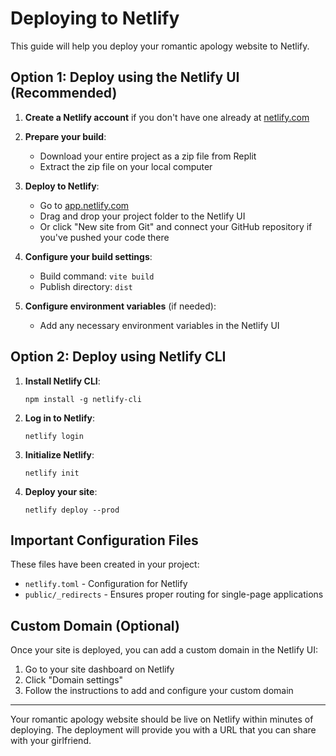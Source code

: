 # Deploying to Netlify

This guide will help you deploy your romantic apology website to Netlify.

## Option 1: Deploy using the Netlify UI (Recommended)

1. **Create a Netlify account** if you don't have one already at [netlify.com](https://netlify.com)

2. **Prepare your build**:
   - Download your entire project as a zip file from Replit
   - Extract the zip file on your local computer

3. **Deploy to Netlify**:
   - Go to [app.netlify.com](https://app.netlify.com/)
   - Drag and drop your project folder to the Netlify UI
   - Or click "New site from Git" and connect your GitHub repository if you've pushed your code there

4. **Configure your build settings**:
   - Build command: `vite build`
   - Publish directory: `dist`

5. **Configure environment variables** (if needed):
   - Add any necessary environment variables in the Netlify UI

## Option 2: Deploy using Netlify CLI

1. **Install Netlify CLI**:
   ```
   npm install -g netlify-cli
   ```

2. **Log in to Netlify**:
   ```
   netlify login
   ```

3. **Initialize Netlify**:
   ```
   netlify init
   ```

4. **Deploy your site**:
   ```
   netlify deploy --prod
   ```

## Important Configuration Files

These files have been created in your project:

- `netlify.toml` - Configuration for Netlify
- `public/_redirects` - Ensures proper routing for single-page applications

## Custom Domain (Optional)

Once your site is deployed, you can add a custom domain in the Netlify UI:

1. Go to your site dashboard on Netlify
2. Click "Domain settings"
3. Follow the instructions to add and configure your custom domain

---

Your romantic apology website should be live on Netlify within minutes of deploying. The deployment will provide you with a URL that you can share with your girlfriend.
